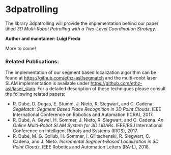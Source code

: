 # 3dpatrolling

The library 3dpatrolling will provide the implementation behind our paper titled *3D Multi-Robot Patrolling with a Two-Level Coordination Strategy*. 

**Author and maintainer: Luigi Freda** 




More to come!





### Related Publications:

The implementation of our segment based localization algorithm can be found at https://github.com/ethz-asl/segmatch and the multi-roobt laser SLAM implementation is available under https://github.com/ethz-asl/laser_slam. For a detailed description of these techniques please consult the following related papers:
 - R. Dubé, D. Dugas, E. Stumm, J. Nieto, R. Siegwart, and C. Cadena. *SegMatch: Segment Based Place Recognition in 3D Point Clouds*. IEEE International Conference on Robotics and Automation (ICRA), 2017.
 - R. Dubé, A. Gawel, H. Sommer, J. Nieto, R. Siegwart, and C. Cadena. *An Online Multi-Robot SLAM System for 3D LiDARs*. IEEE/RSJ International Conference on Intelligent Robots and Systems (IROS), 2017.
 - R. Dubé, M. G. Gollub, H. Sommer, I. Gilitschenski, R. Siegwart, C. Cadena, and J. Nieto. *Incremental Segment-Based Localization in 3D Point Clouds*. IEEE Robotics and Automation Letters (RA-L), 2018.
